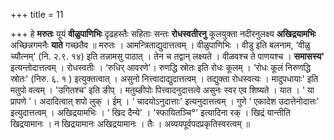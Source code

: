 +++
title = 11

+++
हे **मरुतः** यूयं **वीळुपाणिभिः** दृढहस्तैः सहिताः सन्तः **रोधस्वतीरनु** कूलयुक्ता नदीरनुलक्ष्य **अखिद्रयामभिः** अच्छिन्नगमनैः **याते** गच्छतैव ॥ मरुतः । आमन्त्रिताद्युदात्तत्वम् । वीळुपाणिभिः । वीडु इति बलनाम, ‘वीळु च्यौत्नम्' (नि. २.९. १४) इति तन्नामसु पाठात् । तेन च तद्वान् लक्ष्यते । वीळवश्च ते पाणयश्च । **समासस्य'** इत्यन्तोदात्तत्वम् । रोधस्वतीः । ‘रुधिर् आवरणे'। रुणद्धि स्रोतः इति रोधः कूलम् । ‘रोधः कूलं निरुणद्धि स्रोतः' (निरु. ६. १ ) इत्युक्तत्वात् । असुनो नित्त्वादाद्युदात्तत्वम् । तद्युक्ता रोधस्वत्यः । मादुपधायाः' इति मतुपो वत्वम् । 'उगितश्च' इति ङीप् । मतुब्ङीपोः पित्त्वादनुदात्तत्वे असुनः स्वर एव शिष्यते । यात । ' या प्रापणे '। अदादित्वात् शपो लुक् । ईम् ।  ‘ चादयोऽनुदात्ताः' इत्यनुदात्तत्वम् । गुणे  ‘ एकादेश उदात्तेनोदात्तः' इत्युदात्तत्वम् । अखिद्रयामभिः ।  ‘ खिद दैन्ये' । 'स्फायितञ्चि°' इत्यादिना रक् । खिद्रं यान्तीति खिद्रयामानः । न खिद्रयामानः अखिद्रयामानः । तैः । अव्ययपूर्वपदप्रकृतिस्वरत्वम् ॥